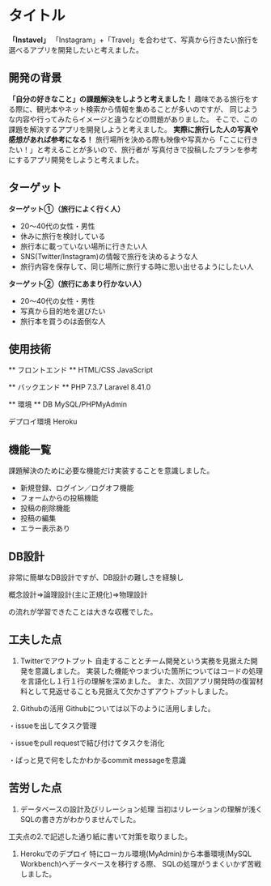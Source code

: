 # タイトル
**「Instavel」** 
「Instagram」+「Travel」を合わせて、写真から行きたい旅行を選べるアプリを開発したいと考えました。


## 開発の背景
**「自分の好きなこと」の課題解決をしようと考えました！**
趣味である旅行をする際に、観光本やネット検索から情報を集めることが多いのですが、
同じような内容や行ってみたらイメージと違うなどの問題がありました。
そこで、この課題を解決するアプリを開発しようと考えました。
**実際に旅行した人の写真や感想があれば参考になる！**
旅行場所を決める際も映像や写真から「ここに行きたい！」と考えることが多いので、旅行者が
写真付きで投稿したプランを参考にするアプリ開発をしようと考えました。


## ターゲット
**ターゲット①（旅行によく行く人）**
* 20～40代の女性・男性
* 休みに旅行を検討している
* 旅行本に載っていない場所に行きたい人
* SNS(Twitter/Instagram)の情報で旅行を決めるような人
* 旅行内容を保存して、同じ場所に旅行する時に思い出せるようにしたい人


**ターゲット②（旅行にあまり行かない人）**
* 20～40代の女性・男性
* 写真から目的地を選びたい
* 旅行本を買うのは面倒な人


## 使用技術

** フロントエンド **
HTML/CSS JavaScript

** バックエンド **
PHP 7.3.7
Laravel 8.41.0

** 環境 **
DB
MySQL/PHPMyAdmin

デプロイ環境
Heroku


## 機能一覧
課題解決のために必要な機能だけ実装することを意識しました。

* 新規登録、ログイン／ログオフ機能
* フォームからの投稿機能
* 投稿の削除機能
* 投稿の編集
* エラー表示あり


## DB設計

非常に簡単なDB設計ですが、DB設計の難しさを経験し

概念設計⇒論理設計(主に正規化)⇒物理設計

の流れが学習できたことは大きな収穫でした。



## 工夫した点

1. Twitterでアウトプット 
自走することとチーム開発という実務を見据えた開発を意識しました。
実装した機能やつまづいた箇所についてはコードの処理を言語化し１行１行の理解を深めました。
また、次回アプリ開発時の復習材料として見返せることも見据えて欠かさずアウトプットしました。



1. Githubの活用
Githubについては以下のように活用しました。

・issueを出してタスク管理

・issueをpull requestで結び付けてタスクを消化

・ぱっと見で何をしたかわかるcommit messageを意識


## 苦労した点

1. データベースの設計及びリレーション処理
当初はリレーションの理解が浅くSQLの書き方がわかりませんでした。

工夫点の2.で記述した通り紙に書いて対策を取りました。

1. Herokuでのデプロイ
特にローカル環境(MyAdmin)から本番環境(MySQL Workbench)へデータベースを移行する際、
SQLの処理がうまくいかず苦戦しました。


